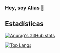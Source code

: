 ### Hey, soy Alias 👋

## Estadísticas

[![Anurag's GitHub stats](https://github-readme-stats.vercel.app/api?username=sefhi)](https://github.com/anuraghazra/github-readme-stats)

[![Top Langs](https://github-readme-stats.vercel.app/api/top-langs/?username=sefhi&langs_count=10)](https://github.com/anuraghazra/github-readme-stats)
<!--
**sefhi/sefhi** is a ✨ _special_ ✨ repository because its `README.md` (this file) appears on your GitHub profile.

Here are some ideas to get you started:

- 🔭 I’m currently working on ...
- 🌱 I’m currently learning ...
- 👯 I’m looking to collaborate on ...
- 🤔 I’m looking for help with ...
- 💬 Ask me about ...
- 📫 How to reach me: ...
- 😄 Pronouns: ...
- ⚡ Fun fact: ...
-->
